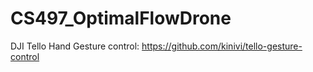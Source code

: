 # CS497_OptimalFlowDrone


DJI Tello Hand Gesture control: https://github.com/kinivi/tello-gesture-control
